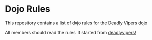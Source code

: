 Dojo Rules
==========

This repository contains a list of dojo rules for the Deadly Vipers dojo

All members should read the rules. It started from [deadlyvipers!](https://github.com/deadlyvipers)
